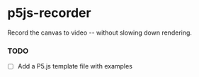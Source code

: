 # p5js-recorder
Record the canvas to video -- without slowing down rendering.

### TODO
- [ ] Add a P5.js template file with examples
